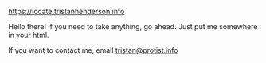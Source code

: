 https://locate.tristanhenderson.info

Hello there! If you need to take anything, go ahead. Just put me somewhere in your html. 

If you want to contact me, email tristan@protist.info
